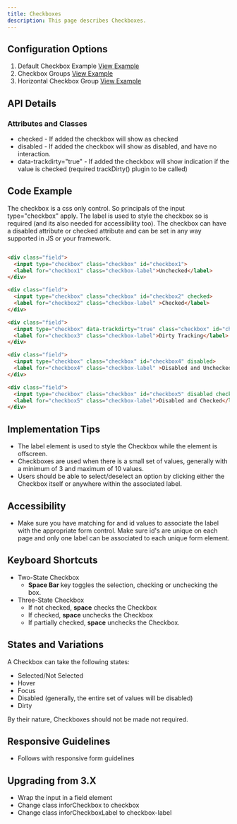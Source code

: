 ```yaml
---
title: Checkboxes  
description: This page describes Checkboxes.
---
```


## Configuration Options

1. Default Checkbox Example [View Example]( ../components/checkboxes/example-index)
2. Checkbox Groups [View Example]( ../components/checkboxes/example-checkbox-groups)
2. Horizontal Checkbox Group [View Example]( ../components/checkboxes/example-horizontal)

## API Details

### Attributes and Classes

* checked - If added the checkbox will show as checked
* disabled - If added the checkbox will show as disabled, and have no interaction.
* data-trackdirty="true" - If added the checkbox will show indication if the value is checked (required trackDirty() plugin to be called)

## Code Example

The checkbox is a css only control. So principals of the input type="checkbox" apply. The label is used to style the checkbox so is required (and its also needed for accessibility too). The checkbox can have a disabled attribute or checked attribute and can be set in any way supported in JS or your framework.

```html

<div class="field">
  <input type="checkbox" class="checkbox" id="checkbox1">
  <label for="checkbox1" class="checkbox-label">Unchecked</label>
</div>

<div class="field">
  <input type="checkbox" class="checkbox" id="checkbox2" checked>
  <label for="checkbox2" class="checkbox-label" >Checked</label>
</div>

<div class="field">
  <input type="checkbox" data-trackdirty="true" class="checkbox" id="checkbox3" >
  <label for="checkbox3" class="checkbox-label">Dirty Tracking</label>
</div>

<div class="field">
  <input type="checkbox" class="checkbox" id="checkbox4" disabled>
  <label for="checkbox4" class="checkbox-label" >Disabled and Unchecked</label>
</div>

<div class="field">
  <input type="checkbox" class="checkbox" id="checkbox5" disabled checked>
  <label for="checkbox5" class="checkbox-label">Disabled and Checked</label>
</div>

```

## Implementation Tips

-   The label element is used to style the Checkbox while the element is offscreen.
-   Checkboxes are used when there is a small set of values, generally with a minimum of 3 and maximum of 10 values.
-   Users should be able to select/deselect an option by clicking either the Checkbox itself or anywhere within the associated label.

## Accessibility

-   Make sure you have matching for and id values to associate the label with the appropriate form control. Make sure id's are unique on each page and only one label can be associated to each unique form element.

## Keyboard Shortcuts

-   Two-State Checkbox
    -   **Space Bar** key toggles the selection, checking or unchecking the box.
-   Three-State Checkbox
    -   If not checked, **space** checks the Checkbox
    -   If checked, **space** unchecks the Checkbox
    -   If partially checked, **space** unchecks the Checkbox.

## States and Variations

A Checkbox can take the following states:

-   Selected/Not Selected
-   Hover
-   Focus
-   Disabled (generally, the entire set of values will be disabled)
-   Dirty

By their nature, Checkboxes should not be made not required.

## Responsive Guidelines

-   Follows with responsive form guidelines

## Upgrading from 3.X

-   Wrap the input in a field element
-   Change class inforCheckbox to checkbox
-   Change class inforCheckboxLabel to checkbox-label
